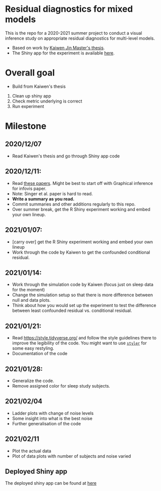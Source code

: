 # Residual diagnostics for mixed models

This is the repo for a 2020-2021 summer project to conduct a visual inference study on appropriate residual diagnostics for multi-level models. 

* Based on work by [Kaiwen Jin Master's thesis](https://github.com/kaiwenjanet/master).
* The Shiny app for the experiment is available [here](https://kaiwen-jin.shinyapps.io/experiment/).

# Overall goal

* Build from Kaiwen's thesis

1. Clean up shiny app
2. Check metric underlying is correct
3. Run experiment 

# Milestone

## 2020/12/07

* Read Kaiwen's thesis and go through Shiny app code 

## 2020/12/11: 

* Read [these papers](https://paperpile.com/shared/dxNYN7). Might be best to start off with Graphical inference for infovis paper. 
* Note: Singer et al. paper is hard to read. 
* **Write a summary as you read.** 
* Commit summaries and other additions regularly to this repo.
* Over summer break, get the R Shiny experiment working and embed your own lineup.

## 2021/01/07:

* [carry over] get the R Shiny experiment working and embed your own lineup
* Work through the code by Kaiwen to get the confounded conditional residual.

## 2021/01/14:

* Work through the simulation code by Kaiwen (focus just on sleep data for the moment)
* Change the simulation setup so that there is more difference between null and data plots. 
* Think about how you would set up the experiment to test the 
 difference between least confounded residual vs. conditional residual. 
 
## 2021/01/21:

* Read https://style.tidyverse.org/ and follow the style guidelines there to improve the legibility of the code. You might want to use [`styler`](https://github.com/r-lib/styler) for some easy restyling.
* Documentation of the code

## 2021/01/28:

* Generalize the code. 
* Remove assigned color for sleep study subjects. 

## 2021/02/04

* Ladder plots with change of noise levels 
* Some insight into what is the best noise
* Further generalisation of the code 

## 2021/02/11

* Plot the actual data 
* Plot of data plots with number of subjects and noise varied

## Deployed Shiny app
The deployed shiny app can be found at [here](https://ebsmonash.shinyapps.io/visual-inference-study/)
